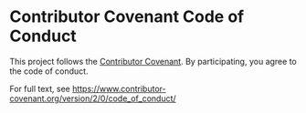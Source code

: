 # Contributor Covenant Code of Conduct

This project follows the [Contributor Covenant](https://www.contributor-covenant.org/). By participating, you agree to the code of conduct.

For full text, see https://www.contributor-covenant.org/version/2/0/code_of_conduct/
